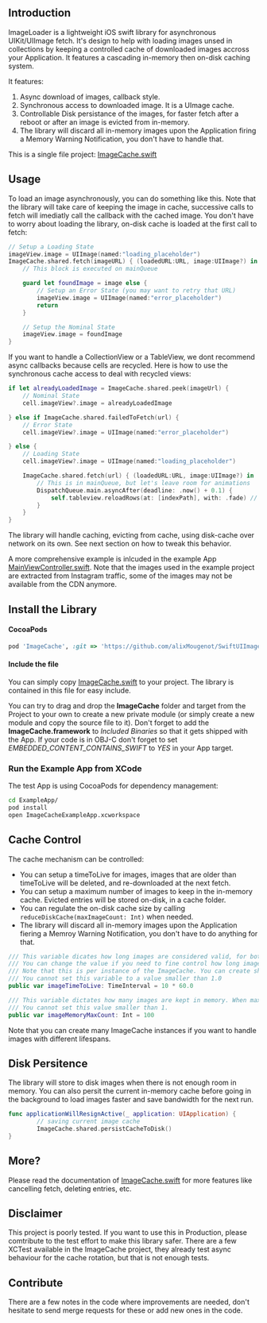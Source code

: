 
## Introduction
ImageLoader is a lightweight iOS swift library for asynchronous UIKit/UIImage fetch. It's design to help with loading images unsed in collections by keeping a controlled cache of downloaded images accross your Application. It features a cascading in-memory then on-disk caching system.

It features:
1. Async download of images, callback style.
2. Synchronous access to downloaded image. It is a UImage cache.
3. Controllable Disk persistance of the images, for faster fetch after a reboot or after an image is evicted from in-memory.
4. The library will discard all in-memory images upon the Application firing a Memory Warning Notification, you don't have to handle that.

This is a single file project: [ImageCache.swift](./ImageCache/ImageCache.swift)

## Usage

To load an image asynchronously, you can do something like this. Note that the library will take care of keeping the image in cache, successive calls to fetch will imediatly call the callback with the cached image. You don't have to worry about loading the library, on-disk cache is loaded at the first call to fetch:
``` Swift
// Setup a Loading State
imageView.image = UIImage(named:"loading_placeholder")
ImageCache.shared.fetch(imageURL) { (loadedURL:URL, image:UIImage?) in
    // This block is executed on mainQueue

    guard let foundImage = image else {
        // Setup an Error State (you may want to retry that URL)
        imageView.image = UIImage(named:"error_placeholder")
        return
    }

    // Setup the Nominal State
    imageView.image = foundImage
}
```

If you want to handle a CollectionView or a TableView, we dont recommend async callbacks because cells are recycled. Here is how to use the synchronous cache access to deal with recycled views:

```Swift
if let alreadyLoadedImage = ImageCache.shared.peek(imageUrl) {
    // Nominal State
    cell.imageView?.image = alreadyLoadedImage

} else if ImageCache.shared.failedToFetch(url) {
    // Error State
    cell.imageView?.image = UIImage(named:"error_placeholder")

} else {
    // Loading State
    cell.imageView?.image = UIImage(named:"loading_placeholder")

    ImageCache.shared.fetch(url) { (loadedURL:URL, image:UIImage?) in
        // This is in mainQueue, but let's leave room for animations
        DispatchQueue.main.asyncAfter(deadline: .now() + 0.1) { 
            self.tableview.reloadRows(at: [indexPath], with: .fade) // will yeild a cache hit
        }
    }
}
```
The library will handle caching, evicting from cache, using disk-cache over network on its own. See next section on how to tweak this behavior.

A more comprehensive example is inlcuded in the example App [MainViewController.swift](./ExampleApp/ImageCacheExampleApp/MainViewController.swift). Note that the images used in the example project are extracted from Instagram traffic, some of the images may not be available from the CDN anymore.

## Install the Library

#### CocoaPods

```Ruby
pod 'ImageCache', :git => 'https://github.com/alixMougenot/SwiftUIImageCache.git'
```

#### Include the file
You can simply copy [ImageCache.swift](./ImageCache/ImageCache.swift) to your project. The library is contained in this file for easy include.

You can try to drag and drop the **ImageCache** folder and target from the Project to your own to create a new private module (or simply create a new module and copy the source file to it). Don't forget to add the **ImageCache.framework** to *Included Binaries* so that it gets shipped with the App. If your code is in OBJ-C don't forget to set *EMBEDDED_CONTENT_CONTAINS_SWIFT* to *YES* in your App target.

### Run the Example App from XCode
The test App is using CocoaPods for dependency management:
```Bash
cd ExampleApp/
pod install
open ImageCacheExampleApp.xcworkspace
```

## Cache Control
The cache mechanism can be controlled:
- You can setup a timeToLive for images, images that are older than timeToLive will be deleted, and re-downloaded at the next fetch.
- You can setup a maximum number of images to keep in the in-memory cache. Evicted entries will be stored on-disk, in a cache folder.
- You can regulate the on-disk cache size by calling ```reduceDiskCache(maxImageCount: Int)``` when needed.
- The library will discard all in-memory images upon the Application fiering a Memroy Warning Notification, you don't have to do anything for that.

```Swift
/// This variable dicates how long images are considered valid, for both in-memory and on-disk cache layers.
/// You can change the value if you need to fine control how long images are retained for this instance.
/// Note that this is per instance of the ImageCache. You can create short lived and long lived caches if you need to have different lifespans.
/// You cannot set this variable to a value smaller than 1.0
public var imageTimeToLive: TimeInterval = 10 * 60.0

/// This variable dictates how many images are kept in memory. When max is reached, 10% of the max will be evicted form memory to go on-disk.
/// You cannot set this value smaller than 1.
public var imageMemoryMaxCount: Int = 100 
```

Note that you can create many ImageCache instances if you want to handle images with different lifespans.

## Disk Persitence
The library will store to disk images when there is not enough room in memory. You can also persit the current in-memory cache before going in the background to load images faster and save bandwidth for the next run.
```Swift
func applicationWillResignActive(_ application: UIApplication) {
        // saving current image cache
        ImageCache.shared.persistCacheToDisk()
}
```

## More?
Please read the documentation of [ImageCache.swift](./ImageCache/ImageCache.swift) for more features like cancelling fetch, deleting entries, etc.

## Disclaimer
This project is poorly tested. If you want to use this in Production, please comtribute to the test effort to make this library safer.
There are a few XCTest available in the ImageCache project, they already test async behaviour for the cache rotation, but that is not enough tests.

## Contribute
There are a few notes in the code where improvements are needed, don't hesitate to send merge requests for these or add new ones in the code.



